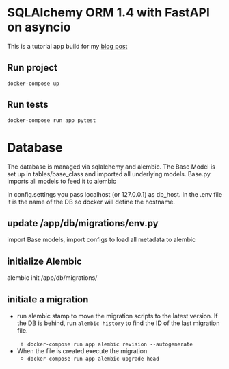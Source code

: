 # SQLAlchemy ORM 1.4 with FastAPI on asyncio

This is a tutorial app build for my [blog post](https://rogulski.it/blog/sqlalchemy-14-async-orm-with-fastapi/)
## Run project
`docker-compose up`

## Run tests
`docker-compose run app pytest`

# Database

The database is managed via sqlalchemy and alembic.
The Base Model is set up in tables/base_class and imported all underlying models.
Base.py imports all models to feed it to alembic

In config.settings you pass localhost (or 127.0.0.1) as db_host. 
In the .env file it is the name of the DB so docker will define the hostname.

## update /app/db/migrations/env.py
import Base models, import configs to load all metadata to alembic

## initialize Alembic
alembic init /app/db/migrations/

## initiate a migration
* run alembic stamp <migration script ID> to move the migration scripts to the latest version. 
If the DB is behind, run `alembic history` to find the ID of the last migration file.
  * `docker-compose run app alembic revision --autogenerate`
* When the file is created execute the migration
  * `docker-compose run app alembic upgrade head`
